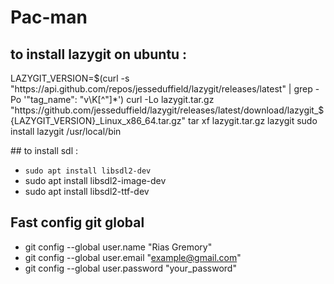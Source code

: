 # Pac-man

## to install lazygit on ubuntu : 
LAZYGIT_VERSION=$(curl -s "https://api.github.com/repos/jesseduffield/lazygit/releases/latest" | grep -Po '"tag_name": "v\K[^"]*')
curl -Lo lazygit.tar.gz "https://github.com/jesseduffield/lazygit/releases/latest/download/lazygit_${LAZYGIT_VERSION}_Linux_x86_64.tar.gz"
tar xf lazygit.tar.gz lazygit
sudo install lazygit /usr/local/bin

## to install sdl : 

- ``sudo apt install libsdl2-dev``
- sudo apt install libsdl2-image-dev
- sudo apt install libsdl2-ttf-dev 

## Fast config git global
- git config --global user.name "Rias Gremory"
- git config --global user.email "example@gmail.com"
- git config --global user.password "your_password"